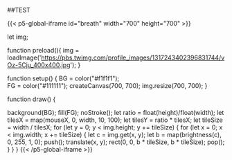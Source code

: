 ##TEST

{{< p5-global-iframe id="breath" width="700" height="700" >}}

let img;

function preload(){
  img = loadImage('https://pbs.twimg.com/profile_images/1317243402396831744/vOz-5Cju_400x400.jpg');
}

function setup() {
  BG = color("#f1f1f1");   
  FG = color("#111111");
  createCanvas(700, 700);
  img.resize(700, 700);
}

function draw() {

  background(BG);
  fill(FG);
  noStroke();
  let ratio = float(height)/float(width);
  let tilesX = map(mouseX, 0, width, 10, 100);
  let tilesY = ratio * tilesX;
  let tileSize = width / tilesX;
  for (let y = 0; y < img.height; y += tileSize) {
    for (let x = 0; x < img.width; x += tileSize) {
      let c = img.get(x, y);
      let b = map(brightness(c), 0, 255, 1, 0);
      push();
      translate(x, y);
      rect(0, 0, b * tileSize, b * tileSize);
      pop();
    }
  }
}
{{< /p5-global-iframe >}}



